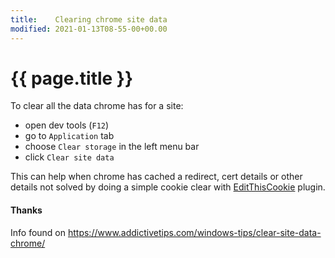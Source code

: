 ```yaml
---
title:    Clearing chrome site data
modified: 2021-01-13T08-55-00+00.00
---
```

# {{ page.title }}

To clear all the data chrome has for a site:

* open dev tools (`F12`)
* go to `Application` tab
* choose `Clear storage` in the left menu bar
* click `Clear site data`

This can help when chrome has cached a redirect, cert details or other details not solved by doing a simple cookie clear with [EditThisCookie](http://www.editthiscookie.com/) plugin.

#### Thanks

Info found on https://www.addictivetips.com/windows-tips/clear-site-data-chrome/
